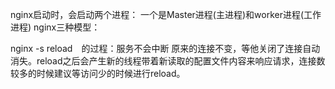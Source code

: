 nginx启动时，会启动两个进程： 一个是Master进程(主进程)和worker进程(工作进程)
nginx三种模型：


nginx -s reload　的过程：服务不会中断
原来的连接不变，等他关闭了连接自动消失。reload之后会产生新的线程带着新读取的配置文件内容来响应请求，连接数较多的时候建议等访问少的时候进行reload。
